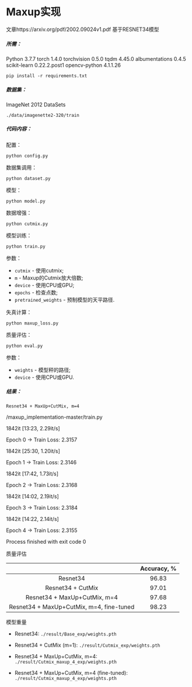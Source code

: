 # Maxup实现

文章https://arxiv.org/pdf/2002.09024v1.pdf
基于RESNET34模型

##### 所需：

Python 3.7.7
torch 1.4.0
torchvision 0.5.0
tqdm 4.45.0
albumentations 0.4.5
scikit-learn 0.22.2.post1
opencv-python 4.1.1.26

```pip install -r requirements.txt```

##### 数据集：

ImageNet 2012 DataSets

```./data/imagenette2-320/train```

##### 代码内容：

配置：

```python config.py```

数据集调用：

```python dataset.py```

模型：

```python model.py```

数据增强：

```python cutmix.py```

模型训练：

```python train.py```

参数：

* ```cutmix``` - 使用cutmix;
* ```m``` - Maxup的Cutmix放大倍数;
* ```device``` - 使用CPU或GPU;
* ```epochs``` - 检查点数;
* ```pretrained_weights``` - 预制模型的天平路径.

失真计算：

```python maxup_loss.py```

质量评估：

```python eval.py```

参数：

* ```weights``` - 模型秤的路径;
* ```device``` - 使用CPU或GPU.

##### 结果：

```Resnet34 + MaxUp+CutMix, m=4```

/maxup_implementation-master/train.py

1842it [13:23, 2.29it/s]

Epoch 0 -> Train Loss: 2.3157

1842it [25:30, 1.20it/s]

Epoch 1 -> Train Loss: 2.3146

1842it [17:42, 1.73it/s]

Epoch 2 -> Train Loss: 2.3168

1842it [14:02, 2.19it/s]

Epoch 3 -> Train Loss: 2.3184

1842it [14:22, 2.14it/s]

Epoch 4 -> Train Loss: 2.3155

Process finished with exit code 0

质量评估

|                                          | Accuracy, % |
| :--------------------------------------: | :---------: |
|                 Resnet34                 |    96.83    |
|            Resnet34 + CutMix             |    97.01    |
|       Resnet34 + MaxUp+CutMix, m=4       |    97.68    |
| Resnet34 + MaxUp+CutMix, m=4, fine-tuned |    98.23    |

模型重量

 * Resnet34: ```./result/Base_exp/weights.pth```

 * Resnet34 + CutMix (m=1): ```./result/Cutmix_exp/weights.pth```

 * Resnet34 + MaxUp+CutMix, m=4: ```./result/Cutmix_maxup_4_exp/weights.pth```

 * Resnet34 + MaxUp+CutMix, m=4 (fine-tuned): ```./result/Cutmix_maxup_4_exp/weights.pth```

